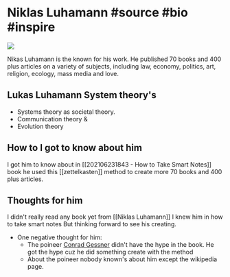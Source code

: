 # Niklas Luhamann #source #bio #inspire

![](https://upload.wikimedia.org/wikipedia/commons/thumb/6/65/Luhmann.png/600px-Luhmann.png)

Nikas Luhamann is the known for his work. He published 70 books and 400 plus articles on a variety of subjects, including law, economy, politics, art, religion, ecology, mass media and love.

## Lukas Luhamann System theory's
- Systems theory as societal theory.
- Communication theory &
- Evolution theory


## How to I got to know about him
I got him to know about in [[202106231843 - How to Take Smart Notes]] book he used this [[zettelkasten]] method to create more 70 books and 400 plus articles.
 
## Thoughts for him
I didn't really read any book yet from [[Niklas Luhamann]] I knew him in how to take smart notes But thinking forward to see his creating.
- One negative thought for him:
	-	The poineer [Conrad Gessner](https://en.wikipedia.org/wiki/Conrad_Gessner) didn't have the hype in the book. He got the hype cuz he did something create with the method
	-	About the poineer nobody known's about him except the wikipedia page.

